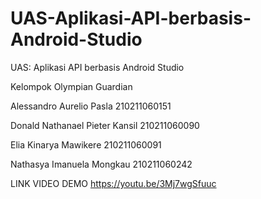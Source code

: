 # UAS-Aplikasi-API-berbasis-Android-Studio
UAS: Aplikasi API berbasis Android Studio


Kelompok Olympian Guardian

Alessandro Aurelio Pasla 210211060151  

Donald Nathanael Pieter Kansil 210211060090  

Elia Kinarya Mawikere 210211060091  

Nathasya Imanuela Mongkau 210211060242  


LINK VIDEO DEMO
https://youtu.be/3Mj7wgSfuuc

  
